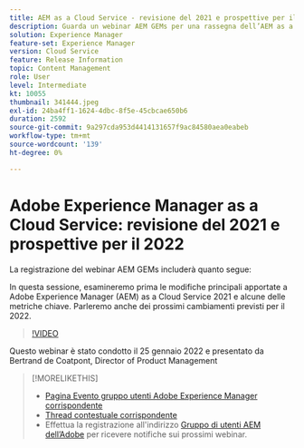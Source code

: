 ```yaml
---
title: AEM as a Cloud Service - revisione del 2021 e prospettive per il 2022
description: Guarda un webinar AEM GEMs per una rassegna dell’AEM as a Cloud Service nel 2021. Ottieni anche una panoramica di ciò che è in serbo per il 2022.
solution: Experience Manager
feature-set: Experience Manager
version: Cloud Service
feature: Release Information
topic: Content Management
role: User
level: Intermediate
kt: 10055
thumbnail: 341444.jpeg
exl-id: 24ba4ff1-1624-4dbc-8f5e-45cbcae650b6
duration: 2592
source-git-commit: 9a297cda953d4414131657f9ac84580aea0eabeb
workflow-type: tm+mt
source-wordcount: '139'
ht-degree: 0%

---
```


# Adobe Experience Manager as a Cloud Service: revisione del 2021 e prospettive per il 2022

La registrazione del webinar AEM GEMs includerà quanto segue:

In questa sessione, esamineremo prima le modifiche principali apportate a Adobe Experience Manager (AEM) as a Cloud Service 2021 e alcune delle metriche chiave. Parleremo anche dei prossimi cambiamenti previsti per il 2022.

>[!VIDEO](https://video.tv.adobe.com/v/341444/?quality=12&learn=on)

Questo webinar è stato condotto il 25 gennaio 2022 e presentato da Bertrand de Coatpont, Director of Product Management

>[!MORELIKETHIS]
>
>* [Pagina Evento gruppo utenti Adobe Experience Manager corrispondente](https://experienceleaguecommunities.adobe.com/t5/adobe-experience-manager-blogs/aem-gems-adobe-experience-manager-aem-as-a-cloud-service-2021/ba-p/437266)
>* [Thread contestuale corrispondente](https://adobe.ly/3rqbSOz)
>* Effettua la registrazione all&#39;indirizzo [Gruppo di utenti AEM dell’Adobe](https://aem-augs.adobe.com/) per ricevere notifiche sui prossimi webinar.
